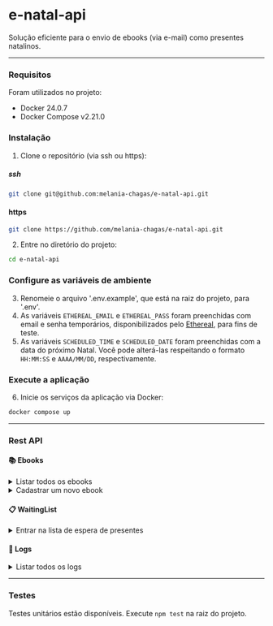 # e-natal-api
Solução eficiente para o envio de ebooks (via e-mail) como presentes natalinos.
***

### Requisitos

Foram utilizados no projeto:

- Docker 24.0.7
- Docker Compose v2.21.0





### Instalação
1. Clone o repositório (via ssh ou https):
##### ssh
```bash
git clone git@github.com:melania-chagas/e-natal-api.git
```

#### https
```bash
git clone https://github.com/melania-chagas/e-natal-api.git
```
2. Entre no diretório do projeto:

```bash
cd e-natal-api
```

### Configure as variáveis de ambiente
3. Renomeie o arquivo '.env.example', que está na raiz do projeto, para '.env'.
4. As variáveis `ETHEREAL_EMAIL` e `ETHEREAL_PASS` foram preenchidas com  email e senha temporários, disponibilizados pelo [Ethereal](https://ethereal.email/), para fins de teste.
5. As variáveis `SCHEDULED_TIME` e `SCHEDULED_DATE` foram preenchidas com a data do próximo Natal. Você pode alterá-las respeitando o formato ``HH:MM:SS`` e ``AAAA/MM/DD``, respectivamente.





### Execute a aplicação
6. Inicie os serviços da aplicação via Docker:
```bash
docker compose up
```
---
### Rest API

#### 📚 Ebooks
<details>
  <summary>Listar todos os ebooks</summary>

#### Request
`GET` ``http://localhost:3001/ebook``


#### Response
```json
[
  {
    "id": 1,
    "title": "Orgulho e Preconceito",
    "author": "Jane Austen",
    "genre": "Romance"
  },
  {
    "id": 2,
    "title": "Persuasão",
    "author": "Jane Austen",
    "genre": "Romance"
  },
  {
    "id": 3,
    "title": "Razão e sensibilidade",
    "author": "Jane Austen",
    "genre": "Romance"
  },
  {
    "id": 4,
    "title": "Emma",
    "author": "Jane Austen",
    "genre": "Romance"
  }
]
```
</details>

<details>
  <summary>Cadastrar um novo ebook</summary>

#### Request
`POST` ``http://localhost:3001/ebook/create``

⚠️ Preencha a autenticação básica com os dados do Santa Claus presentes no arquivo '.env'.

```json
  {
    "title": "Orgulho e Preconceito",
    "author": "Jane Austen",
    "genre": "Romance"
  }
```
#### Response
```json
  {
    "id": 1,
    "title": "Orgulho e Preconceito",
    "author": "Jane Austen",
    "genre": "Romance"
  }
```
</details>

#### 📋 WaitingList
<details>
  <summary>Entrar na lista de espera de presentes</summary>

#### Request
`POST`  ``http://localhost:3001/waitingList``

```json
{
  "name": "Fulano",
  "email": "fulano@email.com",
  "titles":["Orgulho e Preconceito", "Emma"]
}
```
#### Response
```json
{
  "name": "Fulano",
  "email": "fulano@email.com",
  "titleList": [
    "Orgulho e Preconceito",
    "Emma"
  ]
}
```
---
#### Request
`POST`  ``http://localhost:3001/waitingList``

```json
{
  "name": "Fulano",
  "email": "fulano@email.com",
  "titles": "Persuasão"
}
```
#### Response
```json
{
  "name": "Fulano",
  "email": "fulano@email.com",
  "titleList": [
    "Orgulho e Preconceito",
    "Emma",
    "Persuasão"
  ]
}
```
</details>

#### 📜  Logs
<details>
  <summary>Listar todos os logs </summary>

  #### Request
`GET` ``http://localhost:3001/log``

⚠️ Preencha a autenticação básica com os dados do Santa Claus presentes no arquivo '.env'.

#### Response
```json
[
  
  {
    "id": 1,
    "email": "fulano@email.com",
    "success": 1,
    "message": "250 Accepted [STATUS=new MSGID=ZZb8KUTysrzrX9mZZZcvE.ruXtLvjd49AAAACicfM6lnv2yJqhTaIyTQF6g]",
    "createdAt": "2024-01-04T22:20:03.000Z",
    "updatedAt": "2024-01-04T22:20:03.000Z"
  },
  {
    "id": 2,
    "email": "fulano@email.com",
    "success": 0,
    "message": "Error: No recipients defined",
    "createdAt": "2024-01-04T22:29:02.000Z",
    "updatedAt": "2024-01-04T22:29:02.000Z"
  },
]
```

</details>

---

### Testes
Testes unitários estão disponíveis. Execute `npm test` na raiz do projeto.

